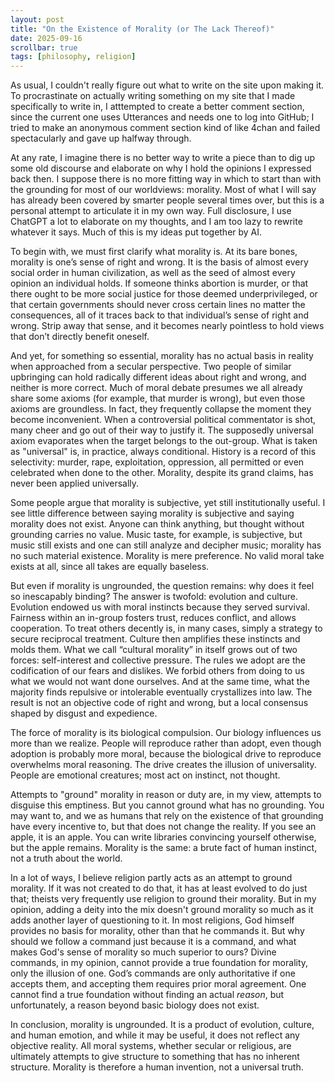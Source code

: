 ```yaml
---
layout: post
title: "On the Existence of Morality (or The Lack Thereof)"
date: 2025-09-16
scrollbar: true
tags: [philosophy, religion]
---
```


As usual, I couldn't really figure out what to write on the site upon making it. To procrastinate on actually writing something on my site that I made specifically to write in, I atttempted to create a better comment section, since the current one uses Utterances and needs one to log into GitHub; I tried to make an anonymous comment section kind of like 4chan and failed spectacularly and gave up halfway through.

At any rate, I imagine there is no better way to write a piece than to dig up some old discourse and elaborate on why I hold the opinions I expressed back then. I suppose there is no more fitting way in which to start than with the grounding for most of our worldviews: morality. Most of what I will say has already been covered by smarter people several times over, but this is a personal attempt to articulate it in my own way. Full disclosure, I use ChatGPT a lot to elaborate on my thoughts, and I am too lazy to rewrite whatever it says. Much of this is my ideas put together by AI.

To begin with, we must first clarify what morality is. At its bare bones, morality is one’s sense of right and wrong. It is the basis of almost every social order in human civilization, as well as the seed of almost every opinion an individual holds. If someone thinks abortion is murder, or that there ought to be more social justice for those deemed underprivileged, or that certain governments should never cross certain lines no matter the consequences, all of it traces back to that individual’s sense of right and wrong. Strip away that sense, and it becomes nearly pointless to hold views that don’t directly benefit oneself.

And yet, for something so essential, morality has no actual basis in reality when approached from a secular perspective. Two people of similar upbringing can hold radically different ideas about right and wrong, and neither is more correct. Much of moral debate presumes we all already share some axioms (for example, that murder is wrong), but even those axioms are groundless. In fact, they frequently collapse the moment they become inconvenient. When a controversial political commentator is shot, many cheer and go out of their way to justify it. The supposedly universal axiom evaporates when the target belongs to the out-group. What is taken as "universal" is, in practice, always conditional. History is a record of this selectivity: murder, rape, exploitation, oppression, all permitted or even celebrated when done to the other. Morality, despite its grand claims, has never been applied universally.

Some people argue that morality is subjective, yet still institutionally useful. I see little difference between saying morality is subjective and saying morality does not exist. Anyone can think anything, but thought without grounding carries no value. Music taste, for example, is subjective, but music still exists and one can still analyze and decipher music; morality has no such material existence. Morality is mere preference. No valid moral take exists at all, since all takes are equally baseless.

But even if morality is ungrounded, the question remains: why does it feel so inescapably binding? The answer is twofold: evolution and culture. Evolution endowed us with moral instincts because they served survival. Fairness within an in-group fosters trust, reduces conflict, and allows cooperation. To treat others decently is, in many cases, simply a strategy to secure reciprocal treatment. Culture then amplifies these instincts and molds them. What we call “cultural morality” in itself grows out of two forces: self-interest and collective pressure. The rules we adopt are the codification of our fears and dislikes. We forbid others from doing to us what we would not want done ourselves. And at the same time, what the majority finds repulsive or intolerable eventually crystallizes into law. The result is not an objective code of right and wrong, but a local consensus shaped by disgust and expedience.

The force of morality is its biological compulsion. Our biology influences us more than we realize. People will reproduce rather than adopt, even though adoption is probably more moral, because the biological drive to reproduce overwhelms moral reasoning. The drive creates the illusion of universality. People are emotional creatures; most act on instinct, not thought.

Attempts to "ground" morality in reason or duty are, in my view, attempts to disguise this emptiness. But you cannot ground what has no grounding. You may want to, and we as humans that rely on the existence of that grounding have every incentive to, but that does not change the reality. If you see an apple, it is an apple. You can write libraries convincing yourself otherwise, but the apple remains. Morality is the same: a brute fact of human instinct, not a truth about the world. 

In a lot of ways, I believe religion partly acts as an attempt to ground morality. If it was not created to do that, it has at least evolved to do just that; theists very frequently use religion to ground their morality. But in my opinion, adding a deity into the mix doesn't ground morality so much as it adds another layer of questioning to it. In most religions, God himself provides no basis for morality, other than that he commands it. But why should we follow a command just because it is a command, and what makes God's sense of morality so much superior to ours? Divine commands, in my opinion, cannot provide a true foundation for morality, only the illusion of one. God’s commands are only authoritative if one accepts them, and accepting them requires prior moral agreement. One cannot find a true foundation without finding an actual *reason*, but unfortunately, a reason beyond basic biology does not exist.

In conclusion, morality is ungrounded. It is a product of evolution, culture, and human emotion, and while it may be useful, it does not reflect any objective reality. All moral systems, whether secular or religious, are ultimately attempts to give structure to something that has no inherent structure. Morality is therefore a human invention, not a universal truth.